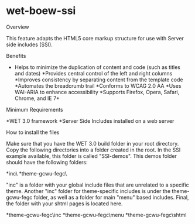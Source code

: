 wet-boew-ssi
============
Overview

This feature adapts the HTML5 core markup structure for use with Server side   includes (SSI).

Benefits

 * Helps to minimize the duplication of content and code (such as titles and   dates) 
 *Provides central control of the left and right columns 
 *Improves consistency by separating content from the template code    
 *Automates the breadcrumb trail 
 *Conforms to WCAG 2.0 AA 
 *Uses WAI-ARIA to enhance accessibility 
 *Supports Firefox, Opera, Safari, Chrome, and IE 7+  


Minimum Requirements

 *WET 3.0 framework
 *Server Side Includes installed on a web server 

How to install the files

Make sure that you have the WET 3.0 build folder in your root directory.
Copy the following directories into a folder created in the root.  In the SSI example available, this folder is called "SSI-demos". This demos folder should have the following folders:

 *inc\ 
 *theme-gcwu-fegc\ 

"inc" is a folder with your global include files that are unrelated to a specific theme.
Another &quot;inc&quot; folder for theme-specific includes is under the theme-gcwu-fegc folder, as well as a folder for main &quot;menu&quot; based includes. Final, the folder with your shtml pages is located here.

 *theme-gcwu-fegc\inc 
 *theme-gcwu-fegc\menu 
 *theme-gcwu-fegc\shtml 
